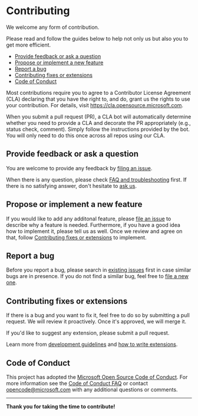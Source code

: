 # Contributing

We welcome any form of contribution.

Please read and follow the guides below to help not only us but also you to get
more efficient.

- [Provide feedback or ask a question](#provide-feedback-or-ask-a-question)
- [Propose or implement a new feature](#propose-or-implement-a-new-feature)
- [Report a bug](#report-a-bug)
- [Contributing fixes or extensions](#contributing-fixes-or-extensions)
- [Code of Conduct](#code-of-conduct)

Most contributions require you to agree to a Contributor License Agreement (CLA)
declaring that you have the right to, and do, grant us the rights to use your
contribution. For details, visit https://cla.opensource.microsoft.com.

When you submit a pull request (PR), a CLA bot will automatically determine
whether you need to provide a CLA and decorate the PR appropriately (e.g.,
status check, comment). Simply follow the instructions provided by the bot. You
will only need to do this once across all repos using our CLA.

## Provide feedback or ask a question

You are welcome to provide any feedback by [filing an
issue](https://github.com/microsoft/lisa/issues/new).

When there is any question, please check [FAQ and
troubleshooting](troubleshooting.md) first. If there is no satisfying answer,
don't hesitate to [ask us](https://github.com/microsoft/lisa/issues/new).

## Propose or implement a new feature

If you would like to add any additonal feature, please [file an
issue](https://github.com/microsoft/lisa/issues/new) to describe why a feature
is needed. Furthermore, if you have a good idea how to implement it, please tell
us as well. Once we review and agree on that, follow [Contributing fixes or
extensions](#contributing-fixes-or-extensions) to implement.

## Report a bug

Before you report a bug, please search in [existing
issues](https://github.com/microsoft/lisa/issues) first in case similar bugs are
in presence. If you do not find a similar bug, feel free to [file a new
one](https://github.com/microsoft/lisa/issues/new).

## Contributing fixes or extensions

If there is a bug and you want to fix it, feel free to do so by submitting a
pull request. We will review it proactively. Once it's approved, we will merge
it.

If you'd like to suggest any extension, please submit a pull request.

Learn more from [development guidelines](write_test/guidelines.md) and [how to
write extensions](write_test/extension.md).

## Code of Conduct

This project has adopted the [Microsoft Open Source Code of
Conduct](https://opensource.microsoft.com/codeofconduct/). For more information
see the [Code of Conduct
FAQ](https://opensource.microsoft.com/codeofconduct/faq/) or contact
[opencode@microsoft.com](mailto:opencode@microsoft.com) with any additional
questions or comments.

---
**Thank you for taking the time to contribute!**